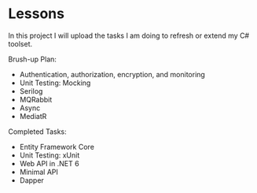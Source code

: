 # Lessons
In this project I will upload the tasks I am doing to refresh or extend my C# toolset. 

Brush-up Plan:
- Authentication, authorization, encryption, and monitoring
- Unit Testing: Mocking
- Serilog
- MQRabbit
- Async
- MediatR

Completed Tasks:
- Entity Framework Core
- Unit Testing: xUnit
- Web API in .NET 6
- Minimal API
- Dapper
